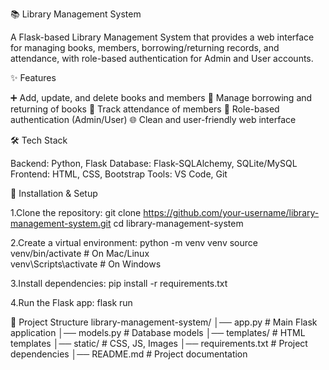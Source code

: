 📚 Library Management System

A Flask-based Library Management System that provides a web interface for managing books, members, borrowing/returning records, and attendance, with role-based authentication for Admin and User accounts.

✨ Features

➕ Add, update, and delete books and members
📖 Manage borrowing and returning of books
👥 Track attendance of members
🔑 Role-based authentication (Admin/User)
🌐 Clean and user-friendly web interface

🛠 Tech Stack

Backend: Python, Flask
Database: Flask-SQLAlchemy, SQLite/MySQL
Frontend: HTML, CSS, Bootstrap
Tools: VS Code, Git

🚀 Installation & Setup

1.Clone the repository:
git clone https://github.com/your-username/library-management-system.git
cd library-management-system

2.Create a virtual environment:
python -m venv venv
source venv/bin/activate   # On Mac/Linux  
venv\Scripts\activate      # On Windows

3.Install dependencies:
pip install -r requirements.txt

4.Run the Flask app:
flask run

📂 Project Structure
library-management-system/
│── app.py               # Main Flask application
│── models.py            # Database models
│── templates/           # HTML templates
│── static/              # CSS, JS, Images
│── requirements.txt     # Project dependencies
│── README.md            # Project documentation

